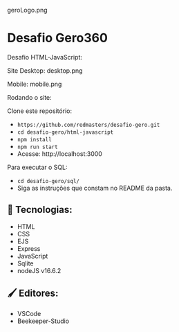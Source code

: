 geroLogo.png
# Desafio Gero360

Desafio HTML-JavaScript:

Site Desktop:
desktop.png

Mobile:
mobile.png

Rodando o site:

Clone este repositório:
- ``https://github.com/redmasters/desafio-gero.git ``
- ``cd desafio-gero/html-javascript``
- ``npm install ``
- ``npm run start``
- Acesse: http://localhost:3000


Para executar o SQL:
- ``cd desafio-gero/sql/``
- Siga as instruções que constam no README da pasta.

## 🚀 Tecnologias:
- HTML
- CSS
- EJS
- Express
- JavaScript
- Sqlite
- nodeJS v16.6.2

## 🖌️ Editores:
- VSCode
- Beekeeper-Studio


